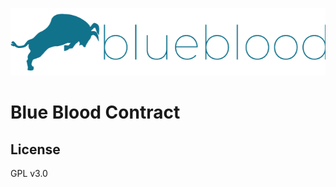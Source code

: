 <p align="center">
  <a href="https://identiform.com/">
    <img alt="identiForm" src="https://github.com/BlueBloodLtd/blueblood.ltd/blob/master/media/logo.png" width="685">
  </a>
</p>

# Blue Blood Contract

## License

GPL v3.0